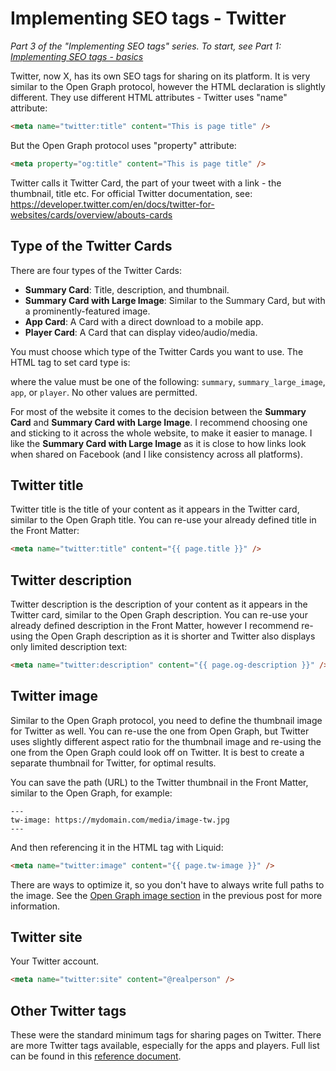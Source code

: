 # Implementing SEO tags - Twitter

_Part 3 of the "Implementing SEO tags" series. To start, see Part 1: [Implementing SEO tags - basics](https://github.com/mareklexuan/jekyll-tips-tricks/blob/main/source/2-tips-and-tricks/implementing-SEO-tags-basics.md)_

Twitter, now X, has its own SEO tags for sharing on its platform. It is very similar to the Open Graph protocol, however the HTML declaration is slightly different. They use different HTML attributes - Twitter uses "name" attribute:

```html
<meta name="twitter:title" content="This is page title" />
```

But the Open Graph protocol uses "property" attribute:

```html
<meta property="og:title" content="This is page title" />
```

Twitter calls it Twitter Card, the part of your tweet with a link - the thumbnail, title etc. For official Twitter documentation, see: <https://developer.twitter.com/en/docs/twitter-for-websites/cards/overview/abouts-cards>

## Type of the Twitter Cards

There are four types of the Twitter Cards:

- **Summary Card**: Title, description, and thumbnail.
- **Summary Card with Large Image**: Similar to the Summary Card, but with a prominently-featured image.
- **App Card**: A Card with a direct download to a mobile app.
- **Player Card**: A Card that can display video/audio/media.

You must choose which type of the Twitter Cards you want to use. The HTML tag to set card type is:

  <meta name="twitter:card" content="value" />

where the value must be one of the following: `summary`, `summary_large_image`, `app`, or `player`. No other values are permitted.

For most of the website it comes to the decision between the **Summary Card** and **Summary Card with Large Image**. I recommend choosing one and sticking to it across the whole website, to make it easier to manage. I like the **Summary Card with Large Image** as it is close to how links look when shared on Facebook (and I like consistency across all platforms).

## Twitter title

Twitter title is the title of your content as it appears in the Twitter card, similar to the Open Graph title. You can re-use your already defined title in the Front Matter:

```html
<meta name="twitter:title" content="{{ page.title }}" />
```

## Twitter description

Twitter description is the description of your content as it appears in the Twitter card, similar to the Open Graph description. You can re-use your already defined description in the Front Matter, however I recommend re-using the Open Graph description as it is shorter and Twitter also displays only limited description text:

```html
<meta name="twitter:description" content="{{ page.og-description }}" />
```

## Twitter image

Similar to the Open Graph protocol, you need to define the thumbnail image for Twitter as well. You can re-use the one from Open Graph, but Twitter uses slightly different aspect ratio for the thumbnail image and re-using the one from the Open Graph could look off on Twitter. It is best to create a separate thumbnail for Twitter, for optimal results.

You can save the path (URL) to the Twitter thumbnail in the Front Matter, similar to the Open Graph, for example:

```front matter
---
tw-image: https://mydomain.com/media/image-tw.jpg
---
```

And then referencing it in the HTML tag with Liquid:

```html
<meta name="twitter:image" content="{{ page.tw-image }}" />
```

There are ways to optimize it, so you don't have to always write full paths to the image. See the [Open Graph image section][1] in the previous post for more information.

[1]: https://github.com/mareklexuan/jekyll-tips-tricks/blob/main/source/2-tips-and-tricks/implementing-SEO-tags-open-graph.md#open-graph-image

## Twitter site

Your Twitter account.

```html
<meta name="twitter:site" content="@realperson" />
```

## Other Twitter tags

These were the standard minimum tags for sharing pages on Twitter. There are more Twitter tags available, especially for the apps and players. Full list can be found in this [reference document](https://developer.twitter.com/en/docs/twitter-for-websites/cards/overview/markup).
